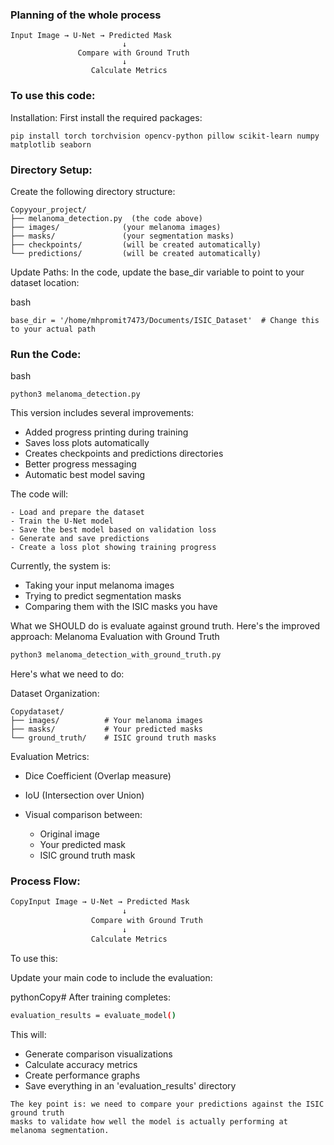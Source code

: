 ### Planning of the whole process ###
```
Input Image → U-Net → Predicted Mask
                         ↓
               Compare with Ground Truth
                         ↓
                  Calculate Metrics

````

### To use this code: ###

Installation: First install the required packages:

```angular2html
pip install torch torchvision opencv-python pillow scikit-learn numpy matplotlib seaborn
```


### Directory Setup: ###
Create the following directory structure:
```angular2html
Copyyour_project/
├── melanoma_detection.py  (the code above)
├── images/              (your melanoma images)
├── masks/               (your segmentation masks)
├── checkpoints/         (will be created automatically)
└── predictions/         (will be created automatically)
```


Update Paths: In the code, update the base_dir variable to point to your dataset location:


bash
```
base_dir = '/home/mhpromit7473/Documents/ISIC_Dataset'  # Change this to your actual path
```
### Run the Code:

bash

```
python3 melanoma_detection.py
```
This version includes several improvements:


- Added progress printing during training
- Saves loss plots automatically
- Creates checkpoints and predictions directories
- Better progress messaging
- Automatic best model saving

The code will:
```
- Load and prepare the dataset
- Train the U-Net model
- Save the best model based on validation loss
- Generate and save predictions
- Create a loss plot showing training progress
```

Currently, the system is:

- Taking your input melanoma images
- Trying to predict segmentation masks
- Comparing them with the ISIC masks you have

What we SHOULD do is evaluate against ground truth. Here's the improved approach:
Melanoma Evaluation with Ground Truth

```bash
python3 melanoma_detection_with_ground_truth.py
```

Here's what we need to do:

Dataset Organization:
```angular2html
Copydataset/
├── images/          # Your melanoma images
├── masks/           # Your predicted masks
└── ground_truth/    # ISIC ground truth masks
```

Evaluation Metrics:


- Dice Coefficient (Overlap measure)
- IoU (Intersection over Union)
- Visual comparison between:

    - Original image
    - Your predicted mask
    - ISIC ground truth mask

    
### Process Flow: ###

```bash
CopyInput Image → U-Net → Predicted Mask
                         ↓
                  Compare with Ground Truth
                         ↓
                  Calculate Metrics
```

To use this:

Update your main code to include the evaluation:

pythonCopy# After training completes:
```bash
evaluation_results = evaluate_model()
```


This will:


- Generate comparison visualizations
- Calculate accuracy metrics
- Create performance graphs
- Save everything in an 'evaluation_results' directory

```angular2html
The key point is: we need to compare your predictions against the ISIC ground truth 
masks to validate how well the model is actually performing at melanoma segmentation.
```


